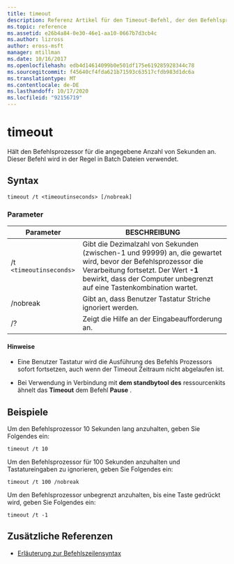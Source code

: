 ```yaml
---
title: timeout
description: Referenz Artikel für den Timeout-Befehl, der den Befehlsprozessor für die angegebene Anzahl von Sekunden anhält.
ms.topic: reference
ms.assetid: e26b4a84-0e30-46e1-aa10-0667b7d3cb4c
ms.author: lizross
author: eross-msft
manager: mtillman
ms.date: 10/16/2017
ms.openlocfilehash: edb4d14614099b0e501df175e619285928344c78
ms.sourcegitcommit: f45640cf4fda621b71593c63517cfdb983d1dc6a
ms.translationtype: MT
ms.contentlocale: de-DE
ms.lasthandoff: 10/17/2020
ms.locfileid: "92156719"
---
```

# <a name="timeout"></a>timeout

Hält den Befehlsprozessor für die angegebene Anzahl von Sekunden an. Dieser Befehl wird in der Regel in Batch Dateien verwendet.

## <a name="syntax"></a>Syntax

```
timeout /t <timeoutinseconds> [/nobreak]
```

### <a name="parameters"></a>Parameter

| Parameter | BESCHREIBUNG |
|--|--|
| /t `<timeoutinseconds>` | Gibt die Dezimalzahl von Sekunden (zwischen-1 und 99999) an, die gewartet wird, bevor der Befehlsprozessor die Verarbeitung fortsetzt. Der Wert **-1** bewirkt, dass der Computer unbegrenzt auf eine Tastenkombination wartet. |
| /nobreak | Gibt an, dass Benutzer Tastatur Striche ignoriert werden. |
| /? | Zeigt die Hilfe an der Eingabeaufforderung an. |

#### <a name="remarks"></a>Hinweise

- Eine Benutzer Tastatur wird die Ausführung des Befehls Prozessors sofort fortsetzen, auch wenn der Timeout Zeitraum nicht abgelaufen ist.

- Bei Verwendung in Verbindung mit **dem standbytool des** ressourcenkits ähnelt das **Timeout** dem Befehl **Pause** .

## <a name="examples"></a>Beispiele

Um den Befehlsprozessor 10 Sekunden lang anzuhalten, geben Sie Folgendes ein:

```
timeout /t 10
```

Um den Befehlsprozessor für 100 Sekunden anzuhalten und Tastatureingaben zu ignorieren, geben Sie Folgendes ein:

```
timeout /t 100 /nobreak
```

Um den Befehlsprozessor unbegrenzt anzuhalten, bis eine Taste gedrückt wird, geben Sie Folgendes ein:

```
timeout /t -1
```

## <a name="additional-references"></a>Zusätzliche Referenzen

- [Erläuterung zur Befehlszeilensyntax](command-line-syntax-key.md)
